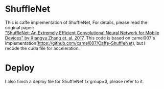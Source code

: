 # ShuffleNet
This is caffe implementation of ShuffleNet, For details, please read the original paper:  
["ShuffleNet: An Extremely Efficient Convolutional
Neural Network for Mobile Devices" by Xiangyu Zhang et. al. 2017](https://arxiv.org/pdf/1707.01083.pdf).
This code is based on camel007's implementation(https://github.com/camel007/Caffe-ShuffleNet), but I recode the cuda file for acceleration.

# Deploy
I also finish a deploy file for ShuffleNet 1x group=3, please refer to it. 
